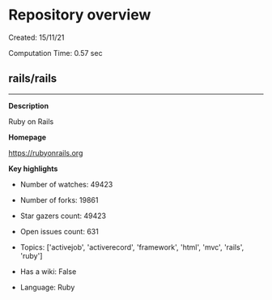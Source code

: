 # Repository overview
Created: 15/11/21

Computation Time: 0.57 sec

## rails/rails
---
**Description**

Ruby on Rails

**Homepage**

https://rubyonrails.org

**Key highlights**

- Number of watches: 49423

- Number of forks: 19861

- Star gazers count: 49423

- Open issues count: 631

- Topics: ['activejob', 'activerecord', 'framework', 'html', 'mvc', 'rails', 'ruby']

- Has a wiki: False

- Language: Ruby

